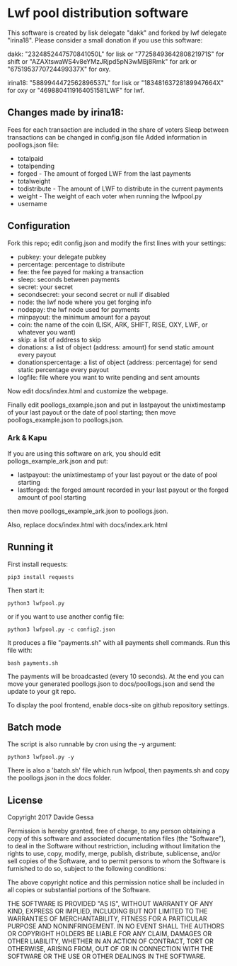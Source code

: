 # Lwf pool distribution software
This software is created by lisk delegate "dakk" and forked by lwf delegate "irina18". Please consider a small donation if you use this software:

dakk: "2324852447570841050L" for lisk or "7725849364280821971S" for shift or "AZAXtswaWS4v8eYMzJRjpd5pN3wMBj8Rmk" for ark or "6751953770724499337X" for oxy.

irina18: "5889944472562896537L" for lisk or "18348163728189947664X" for oxy or "4698804119164051581LWF" for lwf.

## Changes made by irina18:
Fees for each transaction are included in the share of voters
Sleep between transactions can be changed in config.json file
Added information in poollogs.json file:
- totalpaid
- totalpending
- forged - The amount of forged LWF from the last payments
- totalweight
- todistribute - The amount of LWF to distribute in the current payments
- weight - The weight of each voter when running the lwfpool.py
- username

## Configuration
Fork this repo; edit config.json and modify the first lines with your settings:

- pubkey: your delegate pubkey
- percentage: percentage to distribute
- fee: the fee payed for making a transaction
- sleep: seconds between payments
- secret: your secret
- secondsecret: your second secret or null if disabled
- node: the lwf node where you get forging info
- nodepay: the lwf node used for payments
- minpayout: the minimum amount for a payout
- coin: the name of the coin (LISK, ARK, SHIFT, RISE, OXY, LWF, or whatever you want)
- skip: a list of address to skip
- donations: a list of object (address: amount) for send static amount every payout
- donationspercentage: a list of object (address: percentage) for send static percentage every payout
- logfile: file where you want to write pending and sent amounts

Now edit docs/index.html and customize the webpage.

Finally edit poollogs_example.json and put in lastpayout the unixtimestamp of your last payout or the
date of pool starting; then move poollogs_example.json to poollogs.json.

### Ark & Kapu
If you are using this software on ark, you should edit pollogs_example_ark.json and put:

- lastpayout: the unixtimestamp of your last payout or the date of pool starting 
- lastforged: the forged amount recorded in your last payout or the forged amount of pool starting

then move poollogs_example_ark.json to poollogs.json.

Also, replace docs/index.html with docs/index.ark.html

## Running it

First install requests:

`pip3 install requests`

Then start it:

`python3 lwfpool.py`

or if you want to use another config file:

`python3 lwfpool.py -c config2.json`

It produces a file "payments.sh" with all payments shell commands. Run this file with:

`bash payments.sh`

The payments will be broadcasted (every 10 seconds). At the end you can move your generated
poollogs.json to docs/poollogs.json and send the update to your git repo.

To display the pool frontend, enable docs-site on github repository settings.


## Batch mode

The script is also runnable by cron using the -y argument:

`python3 lwfpool.py -y`

There is also a 'batch.sh' file which run lwfpool, then payments.sh and copy the poollogs.json
in the docs folder.


## License
Copyright 2017 Davide Gessa

Permission is hereby granted, free of charge, to any person obtaining a copy of this software and associated documentation files (the "Software"), to deal in the Software without restriction, including without limitation the rights to use, copy, modify, merge, publish, distribute, sublicense, and/or sell copies of the Software, and to permit persons to whom the Software is furnished to do so, subject to the following conditions:

The above copyright notice and this permission notice shall be included in all copies or substantial portions of the Software.

THE SOFTWARE IS PROVIDED "AS IS", WITHOUT WARRANTY OF ANY KIND, EXPRESS OR IMPLIED, INCLUDING BUT NOT LIMITED TO THE WARRANTIES OF MERCHANTABILITY, FITNESS FOR A PARTICULAR PURPOSE AND NONINFRINGEMENT. IN NO EVENT SHALL THE AUTHORS OR COPYRIGHT HOLDERS BE LIABLE FOR ANY CLAIM, DAMAGES OR OTHER LIABILITY, WHETHER IN AN ACTION OF CONTRACT, TORT OR OTHERWISE, ARISING FROM, OUT OF OR IN CONNECTION WITH THE SOFTWARE OR THE USE OR OTHER DEALINGS IN THE SOFTWARE.

